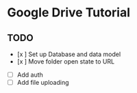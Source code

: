 # Google Drive Tutorial

## TODO

- [x ] Set up Database and data model
- [x ] Move folder open state to URL
- [ ] Add auth
- [ ] Add file uploading
